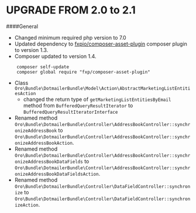 UPGRADE FROM 2.0 to 2.1
========================

####General
- Changed minimum required php version to 7.0
- Updated dependency to [fxpio/composer-asset-plugin](https://github.com/fxpio/composer-asset-plugin) composer plugin to version 1.3.
- Composer updated to version 1.4.

```
    composer self-update
    composer global require "fxp/composer-asset-plugin"
```

- Class `Oro\Bundle\DotmailerBundle\Model\Action\AbstractMarketingListEntitiesAction`
    - changed the return type of `getMarketingListEntitiesByEmail` method from `BufferedQueryResultIterator` to `BufferedQueryResultIteratorInterface`
- Renamed method `Oro\Bundle\DotmailerBundle\Controller\AddressBookController::synchronizeAddressBook` to `Oro\Bundle\DotmailerBundle\Controller\AddressBookController::synchronizeAddressBookAction`.
- Renamed method `Oro\Bundle\DotmailerBundle\Controller\AddressBookController::synchronizeAddressBookDataFields` to `Oro\Bundle\DotmailerBundle\Controller\AddressBookController::synchronizeAddressBookDataFieldsAction`.
- Renamed method `Oro\Bundle\DotmailerBundle\Controller\DataFieldController::synchronize` to `Oro\Bundle\DotmailerBundle\Controller\DataFieldController::synchronizeAction`.